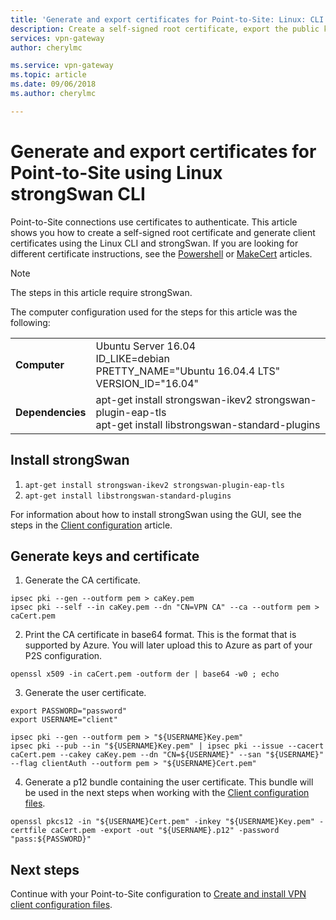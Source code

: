 ```yaml
---
title: 'Generate and export certificates for Point-to-Site: Linux: CLI: Azure | Microsoft Docs'
description: Create a self-signed root certificate, export the public key, and generate client certificates using the Linux (strongSwan) CLI.
services: vpn-gateway
author: cherylmc

ms.service: vpn-gateway
ms.topic: article
ms.date: 09/06/2018
ms.author: cherylmc

---
```

# Generate and export certificates for Point-to-Site using Linux strongSwan CLI

Point-to-Site connections use certificates to authenticate. This article shows you how to create a self-signed root certificate and generate client certificates using the Linux CLI and strongSwan. If you are looking for different certificate instructions, see the [Powershell](vpn-gateway-certificates-point-to-site.md) or [MakeCert](vpn-gateway-certificates-point-to-site-makecert.md) articles.

> [!NOTE]
> The steps in this article require strongSwan.
>

The computer configuration used for the steps for this article was the following:

| | |
|---|---|
|**Computer**| Ubuntu Server 16.04<br>ID_LIKE=debian<br>PRETTY_NAME="Ubuntu 16.04.4 LTS"<br>VERSION_ID="16.04" |
|**Dependencies**| apt-get install strongswan-ikev2 strongswan-plugin-eap-tls<br>apt-get install libstrongswan-standard-plugins |

## Install strongSwan

1. `apt-get install strongswan-ikev2 strongswan-plugin-eap-tls`
2. `apt-get install libstrongswan-standard-plugins`

For information about how to install strongSwan using the GUI, see the steps in the [Client configuration](point-to-site-vpn-client-configuration-azure-cert.md#install) article.

## Generate keys and certificate

1. Generate the CA certificate.

  ```
  ipsec pki --gen --outform pem > caKey.pem
  ipsec pki --self --in caKey.pem --dn "CN=VPN CA" --ca --outform pem > caCert.pem
  ```
2. Print the CA certificate in base64 format. This is the format that is supported by Azure. You will later upload this to Azure as part of your P2S configuration.

  ```
  openssl x509 -in caCert.pem -outform der | base64 -w0 ; echo
  ```
3. Generate the user certificate.

  ```
  export PASSWORD="password"
  export USERNAME="client"

  ipsec pki --gen --outform pem > "${USERNAME}Key.pem"
  ipsec pki --pub --in "${USERNAME}Key.pem" | ipsec pki --issue --cacert caCert.pem --cakey caKey.pem --dn "CN=${USERNAME}" --san "${USERNAME}" --flag clientAuth --outform pem > "${USERNAME}Cert.pem"
  ```
4. Generate a p12 bundle containing the user certificate. This bundle will be used in the next steps when working with the [Client configuration files](point-to-site-vpn-client-configuration-azure-cert.md#linuxinstallcli).

  ```
  openssl pkcs12 -in "${USERNAME}Cert.pem" -inkey "${USERNAME}Key.pem" -certfile caCert.pem -export -out "${USERNAME}.p12" -password "pass:${PASSWORD}"
  ```

## Next steps

Continue with your Point-to-Site configuration to [Create and install VPN client configuration files](point-to-site-vpn-client-configuration-azure-cert.md#linuxinstallcli).